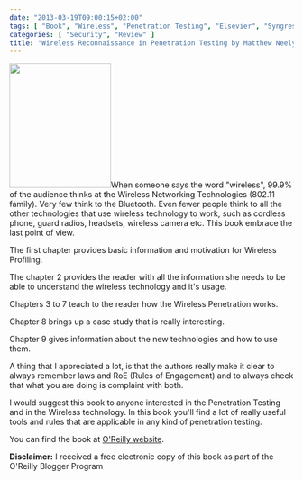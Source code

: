 ```yaml
---
date: "2013-03-19T09:00:15+02:00"
tags: [ "Book", "Wireless", "Penetration Testing", "Elsevier", "Syngress" ]
categories: [ "Security", "Review" ]
title: "Wireless Reconnaissance in Penetration Testing by Matthew Neely, Alex Hamerstone, Chris Sanyk (Elsevier/Syngress)"
---
```

<img class="alignleft" alt="" src="http://akamaicovers.oreilly.com/images/9781597497329/cat.gif" width="180" height="221" />When someone says the word "wireless", 99.9% of the audience thinks at the Wireless Networking Technologies (802.11 family). Very few think to the Bluetooth. Even fewer people think to all the other technologies that use wireless technology to work, such as cordless phone, guard radios, headsets, wireless camera etc. This book embrace the last point of view.

The first chapter provides basic information and motivation for Wireless Profiling.

The chapter 2 provides the reader with all the information she needs to be able to understand the wireless technology and it's usage.

Chapters 3 to 7 teach to the reader how the Wireless Penetration works.

Chapter 8 brings up a case study that is really interesting.

Chapter 9 gives information about the new technologies and how to use them.

A thing that I appreciated a lot, is that the authors really make it clear to always remember laws and RoE (Rules of Engagement) and to always check that what you are doing is complaint with both.

I would suggest this book to anyone interested in the Penetration Testing and in the Wireless technology. In this book you'll find a lot of really useful tools and rules that are applicable in any kind of penetration testing.

You can find the book at [O'Reilly website](http://shop.oreilly.com/product/9781597497312.do).

**Disclaimer:** I received a free electronic copy of this book as part of the O'Reilly Blogger Program
